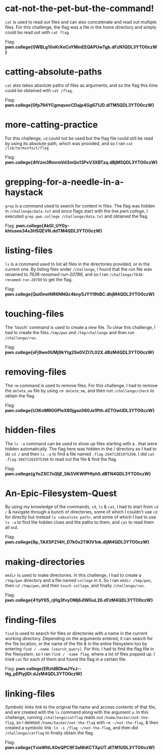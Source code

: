# cat-not-the-pet-but-the-command!

`cat` is used to read out files and can also con*cat*enate and read out multiple files. For this challenge, the flag was a file in the home directory and simply could be read out with `cat flag`.

Flag: **pwn.college{0WBLg10oKrKeCoYMmEEQAPUwTgb.dFzN1QDL3YTO0czW}**

# catting-absolute-paths

`cat` also takes absolute paths of files as arguments, and so the flag this time could be obtained with `cat /flag`.

Flag: **pwn.college{0fp794YCgmqvocCDajp4Gg671JD.dlTM5QDL3YTO0czW}**

# more-catting-practice

For this challenge, `cd` could not be used but the flag file could still be read by using its absolute path, which was provided, and so I ran `cat /lib/terminfo/t/flag`

Flag: **pwn.college{4IVzm3RmrmVd3mQo13PxV3XBTzq.dBjM5QDL3YTO0czW}**

# grepping-for-a-needle-in-a-haystack

`grep` is a command used to search for content in files. The flag was hidden in `/challenge/data.txt` and since flags start with the line *pwn.college*, I executed `grep pwn.college /challenge/data.txt` and obtained the flag.

Flag: **pwn.college{AkGI_UYGy-khtusee34s3HSQEVN.ddTM4QDL3YTO0czW}**

# listing-files

`ls` is a command used to list all files in the directories provided, or in the current one. By listing files under `/challenge`, I found that the *run* file was renamed to *7638-renamed-run-20789*, and so I ran `/challenge/7638-renamed-run-20789` to get the flag.

Flag: **pwn.college{QuiGnetNR6NNQc4kny5JYYl9hBC.dhjM4QDL3YTO0czW}**

# touching-files

The 'touch' command is used to create a new file. To clear this challenge, I had to create the files `/tmp/pwn` and `/tmp/challenge` and then run `/challenge/run`.

Flag: **pwn.college{sFj9wo0UMj9kYtg2Se0VZt7L02X.dBzM4QDL3YTO0czW}**

# removing-files

The `rm` command is used to remove files. For this challenge, I had to remove the `delete_me` file by using `rm delete_me`, and then run `/challenge/check` to obtain the flag. 

Flag: **pwn.college{U3KnMRGGPIeX80jgoz060Je1Pth.dZTOwUDL3YTO0czW}**

# hidden-files

The `ls -a` command can be used to show up files starting with a *.* that were hidden automatically. The flag here was hidden in the */* directory so I had to do `cd /` and then `ls -a` to find a file named `.flag-20471261975398`. I did `cat .flag-20471261975398` to read out the file & find the flag.

Flag: **pwn.college{gYoZXC7sQIjE_5lk5VKWlPHfph5.dBTN4QDL3YTO0czW}**

# An-Epic-Filesystem-Quest

By using my knowledge of the commands, `cd`, `ls` & `cat`, I had to start from `cd /` & navigate through a bunch of directories, some of which I couldn't use `cd` for directly but instead `ls <absolute path>`, and some of which I had to use `ls -a` to find the hidden clues and the paths to them, and `cat` to read them all out.

Flag: **pwn.college{8p_TAX5P214H_D7k0x2TlKIV1nk.dljM4QDL3YTO0czW}**

# making-directories

`mkdir` is used to make directories. In this challenge, I had to create a `/tmp/pwn` directory and a file named `college` in it. So I ran `mkdir /tmp/pwn`, then `cd /tmp/pwn`, and then `touch college`, and finally `/challenge/run`.

Flag: **pwn.college{4YpY65_rjHg3fvyOMj6JlWGuL26.dFzM4QDL3YTO0czW}**

# finding-files

`find` is used to search for files or directories with a name in the current working directory. Depending on the arguments entered, it can search for the file location, or the name of the file & in the entire filesystem too by entering `find / -name [search_query]`. For this, I had to find the flag file in the filesystem, so I ran `find / -name flag`, where a lot of files popped up. I tried `cat` for each of them and found the flag in a certain file.

Flag: **pwn.college{ERzIdBDkwJYsJ--Hg_pEPIyjIDi.dJzM4QDL3YTO0czW}**

# linking-files

*Symbolic links* link to the original file name and access contents of that file, and are created with the `ls` command along with the argument `a`. In this challenge, running `/challenge/catflag` reads out `/home/hacker/not-the-flag`, so I deleted `/home/hacker/not-the-flag` with `rm ~/not-the-flag`, & then created a symbolic link: `ln -s /flag ~/not-the-flag`, and then did `/challenge/catflag` to finally obtain the flag.

Flag: **pwn.college{YxieWttL4OeQPC9F3aNhKCTXpUT.dlTM1UDL3YTO0czW}**
